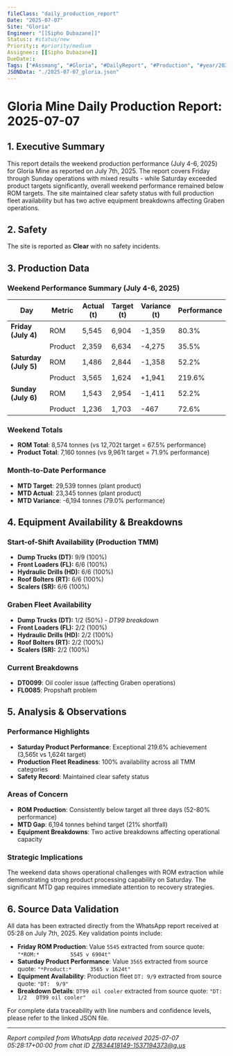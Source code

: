 ```yaml
---
fileClass: "daily_production_report"
Date: "2025-07-07"
Site: "Gloria"
Engineer: "[[Sipho Dubazane]]"
Status:: #status/new
Priority:: #priority/medium
Assignee:: [[Sipho Dubazane]]
DueDate::
Tags: ["#Assmang", "#Gloria", "#DailyReport", "#Production", "#year/2025"]
JSONData: "./2025-07-07_gloria.json"
---
```


# Gloria Mine Daily Production Report: 2025-07-07

## 1. Executive Summary
This report details the weekend production performance (July 4-6, 2025) for Gloria Mine as reported on July 7th, 2025. The report covers Friday through Sunday operations with mixed results - while Saturday exceeded product targets significantly, overall weekend performance remained below ROM targets. The site maintained clear safety status with full production fleet availability but has two active equipment breakdowns affecting Graben operations.

## 2. Safety
The site is reported as **Clear** with no safety incidents.

## 3. Production Data

### Weekend Performance Summary (July 4-6, 2025)

| Day | Metric | Actual (t) | Target (t) | Variance (t) | Performance |
|-----|--------|------------|------------|--------------|-------------|
| **Friday (July 4)** | ROM | 5,545 | 6,904 | -1,359 | 80.3% |
| | Product | 2,359 | 6,634 | -4,275 | 35.5% |
| **Saturday (July 5)** | ROM | 1,486 | 2,844 | -1,358 | 52.2% |
| | Product | 3,565 | 1,624 | +1,941 | 219.6% |
| **Sunday (July 6)** | ROM | 1,543 | 2,954 | -1,411 | 52.2% |
| | Product | 1,236 | 1,703 | -467 | 72.6% |

### Weekend Totals
- **ROM Total**: 8,574 tonnes (vs 12,702t target = 67.5% performance)
- **Product Total**: 7,160 tonnes (vs 9,961t target = 71.9% performance)

### Month-to-Date Performance
- **MTD Target**: 29,539 tonnes (plant product)
- **MTD Actual**: 23,345 tonnes (plant product)
- **MTD Variance**: -6,194 tonnes (79.0% performance)

## 4. Equipment Availability & Breakdowns

### Start-of-Shift Availability (Production TMM)
- **Dump Trucks (DT):** 9/9 (100%)
- **Front Loaders (FL):** 6/6 (100%)
- **Hydraulic Drills (HD):** 6/6 (100%)
- **Roof Bolters (RT):** 6/6 (100%)
- **Scalers (SR):** 6/6 (100%)

### Graben Fleet Availability
- **Dump Trucks (DT):** 1/2 (50%) - *DT99 breakdown*
- **Front Loaders (FL):** 2/2 (100%)
- **Hydraulic Drills (HD):** 2/2 (100%)
- **Roof Bolters (RT):** 2/2 (100%)
- **Scalers (SR):** 2/2 (100%)

### Current Breakdowns
- **DT0099**: Oil cooler issue (affecting Graben operations)
- **FL0085**: Propshaft problem

## 5. Analysis & Observations

### Performance Highlights
- **Saturday Product Performance**: Exceptional 219.6% achievement (3,565t vs 1,624t target)
- **Production Fleet Readiness**: 100% availability across all TMM categories
- **Safety Record**: Maintained clear safety status

### Areas of Concern
- **ROM Production**: Consistently below target all three days (52-80% performance)
- **MTD Gap**: 6,194 tonnes behind target (21% shortfall)
- **Equipment Breakdowns**: Two active breakdowns affecting operational capacity

### Strategic Implications
The weekend data shows operational challenges with ROM extraction while demonstrating strong product processing capability on Saturday. The significant MTD gap requires immediate attention to recovery strategies.

## 6. Source Data Validation
All data has been extracted directly from the WhatsApp report received at 05:28 on July 7th, 2025. Key validation points include:

- **Friday ROM Production**: Value `5545` extracted from source quote: `"*ROM:*          5545 v 6904t"`
- **Saturday Product Performance**: Value `3565` extracted from source quote: `"*Product:*      3565 v 1624t"`
- **Equipment Availability**: Production fleet `DT: 9/9` extracted from source quote: `"DT:  9/9"`
- **Breakdown Details**: `DT99 oil cooler` extracted from source quote: `"DT:  1/2   DT99 oil cooler"`

For complete data traceability with line numbers and confidence levels, please refer to the linked JSON file.

---
*Report compiled from WhatsApp data received 2025-07-07 05:28:17+00:00 from chat ID 27834418149-1537194373@g.us*